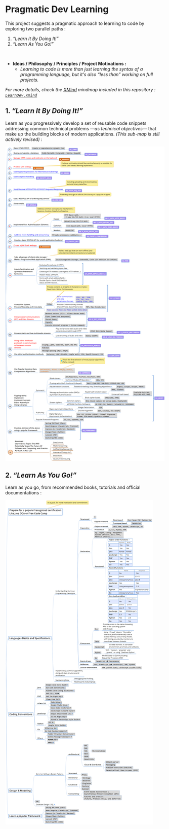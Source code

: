 # Pragmatic Dev Learning

This project suggests a pragmatic approach to learning to code by exploring two parallel paths :
1. _“Learn It By Doing It!”_
2. _“Learn As You Go!”_

<br />

- **Ideas / Philosophy / Principles / Project Motivations :**
  - *Learning to code is more than just learning the syntax of a programming language, but it's also “less than” working on full projects.*

_For more details, check the [XMind](https://www.xmind.net/xmind8-pro/) mindmap included in this repository : [`LearnDev.xmind`](LearnDev.xmind)_

## 1. _“Learn It By Doing It!”_

Learn as you progressively develop a set of reusable code snippets addressing common technical problems —*as technical objectives*— that make up the building blocks of modern applications. _(This sub-map is still actively revised)_ :

![Learn_It_By_Doing_It](assets/Learn_It_By_Doing_It.png)

## 2. _“Learn As You Go!”_

Learn as you go, from recommended books, tutorials and official documentations :

![Learn_As_You_Go](assets/Learn_As_You_Go.png)

